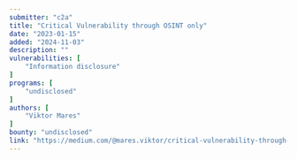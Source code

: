 ```yaml
---
submitter: "c2a"
title: "Critical Vulnerability through OSINT only"
date: "2023-01-15"
added: "2024-11-03"
description: ""
vulnerabilities: [
    "Information disclosure"
]
programs: [
    "undisclosed"
]
authors: [
    "Viktor Mares"
]
bounty: "undisclosed"
link: "https://medium.com/@mares.viktor/critical-vulnerability-through-osint-only-56e56eb97516"
---
```




